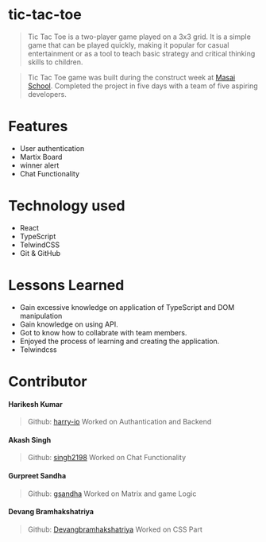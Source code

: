 # tic-tac-toe
>Tic Tac Toe is a two-player game played on a 3x3 grid. It is a simple game that can be played quickly, making it popular for casual entertainment or as a tool to teach basic strategy and critical thinking skills to children.


> Tic Tac Toe game was built during the construct week at [Masai School](https://masaischool.com/). Completed the project in five days with a team of five aspiring developers.

# Features

- User authentication
- Martix Board
- winner alert
- Chat Functionality 

# Technology used 

- React
- TypeScript
- TelwindCSS
- Git & GitHub


# Lessons Learned

- Gain excessive knowledge on application of TypeScript and DOM manipulation
- Gain knowledge on using API.
- Got to know how to collabrate with team members.
- Enjoyed the process of learning and creating the application.
- Telwindcss

# Contributor

#### Harikesh Kumar
> Github: [harry-io](https://github.com/harry-io) 
Worked on Authantication and Backend

#### Akash Singh
>Github: [singh2198](https://github.com/singh2198)
Worked on Chat Functionality

#### Gurpreet Sandha
>Github: [gsandha](https://github.com/gsandha)
Worked on Matrix and game Logic

#### Devang Bramhakshatriya
> Github: [Devangbramhakshatriya](https://github.com/Devangbramhakshatriya)
Worked on CSS Part

